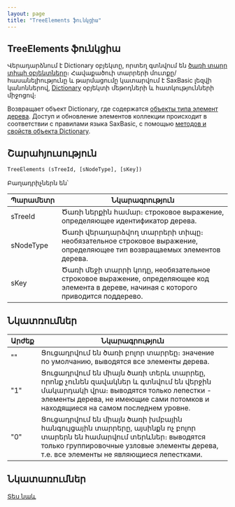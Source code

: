 ```yaml
---
layout: page
title: "TreeElements ֆունկցիա"
---
```


## TreeElements ֆունկցիա

Վերադարձնում է Dictionary օբյեկտը, որտեղ գտնվում են [ծառի տարր տիպի օբյեկտները](../../AsTreeElement.md)։ Հավաքածուի տարրերի մուտքը/հասանելիությունը և թարմացումը կատարվում է SaxBasic լեզվի կանոններով, [Dictionary](../../ASDOC/Properties.md#Dictionary) օբյեկտի մեթոդների և հատկությունների միջոցով։ 

Возвращает объект Dictionary, где содержатся
[объекты типа элемент дерева](../../AsTreeElement.html). Доступ и обновление элементов коллекции происходит в соответствии с правилами языка SaxBasic, с помощью [методов и свойств объекта Dictionary](../../ASDOC/Properties.md#Dictionary). 


## Շարահյուսություն

```vb
TreeElements (sTreeId, [sNodeType], [sKey])
```

Բաղադրիչներն են՝ 

| Պարամետր | Նկարագրություն |
|--|--|
| sTreeId | Ծառի ներքին համար։ строковое выражение, определяющее идентификатор дерева. |
| sNodeType | Ծառի վերադարձվող տարրերի տիպը։ необязательное строковое выражение, определяющее тип возвращаемых элементов дерева. |
| sKey | Ծառի մեջի տարրի կոդը, необязательное строковое выражение, определяющее код элемента в дереве, начиная с которого приводится поддерево. |



## Նկատռումներ


| Արժեք | Նկարագրություն |
|--|--|
| "" | Ցուցադրվում են ծառի բոլոր տարրեը։ значение по умолчанию, выводятся все элементы дерева. |
| "1" | Ցուցադրվում են միայն ծառի տերև տարրեը, որոնք չունեն զավակներ և գտնվում են վերջին մակարդակի վրա։ выводятся только лепестки - элементы дерева, не имеющие сами потомков и находящиеся на самом последнем уровне. |
| "0" | Ցուցադրվում են միայն ծառի խմբային հանգույցային տարրերը, այսինքն ոչ բոլոր տարերն են համարվում տերևներ։ выводятся только группировочные узловые элементы дерева, т.е. все элементы не являющиеся лепестками. |


## Նկատառումներ

[Տես նաև](../../AsTreeElement.md)
